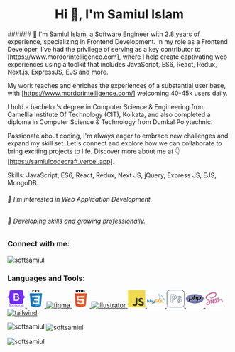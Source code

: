 <!---
######  👋 I'm Samiul Islam, a Software Engineer with 2.8 years of experience, specializing in Frontend Development. In my role as a Frontend Developer, I've had the privilege of serving as a key contributor to [https://www.mordorintelligence.com], where I help create captivating web experiences using a toolkit that includes JavaScript, ES6, React, Redux, Next.js, ExpressJS, EJS and more.

My work reaches and enriches the experiences of a substantial user base, with [https://www.mordorintelligence.com/] welcoming 40-45k users daily.

I hold a bachelor's degree in Computer Science & Engineering from Camellia Institute Of Technology (CIT), Kolkata, and also completed a diploma in Computer Science & Technology from Dumkal Polytechnic.

Passionate about coding, I'm always eager to embrace new challenges and expand my skill set. Let's connect and explore how we can collaborate to bring exciting projects to life. Discover more about me at 👇 [https://samiulcodecraft.vercel.app].

Skills: JavaScript, ES6, React, Redux, Next JS, jQuery, Express JS, EJS, MongoDB.

###### 👀 I’m interested in Web Application Development.
###### 🌱 Developing skills and growing professionally.

## Get in touch:
- linkedIn: https://www.linkedin.com/in/softsamiul
- Email: softsamiul@gmail.com


💞️ I’m looking to collaborate on ...
📫 How to reach me ...
softsamiul/softsamiul is a ✨ special ✨ repository because its `README.md` (this file) appears on your GitHub profile.
You can click the Preview link to take a look at your changes.
--->


<h1 align="center">Hi 👋, I'm Samiul Islam</h1>
###### 👋 I'm Samiul Islam, a Software Engineer with 2.8 years of experience, specializing in Frontend Development. In my role as a Frontend Developer, I've had the privilege of serving as a key contributor to [https://www.mordorintelligence.com], where I help create captivating web experiences using a toolkit that includes JavaScript, ES6, React, Redux, Next.js, ExpressJS, EJS and more.

My work reaches and enriches the experiences of a substantial user base, with [https://www.mordorintelligence.com/] welcoming 40-45k users daily.

I hold a bachelor's degree in Computer Science & Engineering from Camellia Institute Of Technology (CIT), Kolkata, and also completed a diploma in Computer Science & Technology from Dumkal Polytechnic.

Passionate about coding, I'm always eager to embrace new challenges and expand my skill set. Let's connect and explore how we can collaborate to bring exciting projects to life. Discover more about me at 👇 [https://samiulcodecraft.vercel.app].

Skills: JavaScript, ES6, React, Redux, Next JS, jQuery, Express JS, EJS, MongoDB.


###### 👀 I’m interested in Web Application Development.
###### 🌱 Developing skills and growing professionally.


<h3 align="left">Connect with me:</h3>
<p align="left">
<a href="https://linkedin.com/in/softsamiul" target="blank"><img align="center" src="https://raw.githubusercontent.com/rahuldkjain/github-profile-readme-generator/master/src/images/icons/Social/linked-in-alt.svg" alt="softsamiul" height="30" width="40" /></a>
</p>

<h3 align="left">Languages and Tools:</h3>
<p align="left"> <a href="https://getbootstrap.com" target="_blank"> <img src="https://raw.githubusercontent.com/devicons/devicon/master/icons/bootstrap/bootstrap-plain-wordmark.svg" alt="bootstrap" width="40" height="40"/> </a> <a href="https://www.w3schools.com/css/" target="_blank"> <img src="https://raw.githubusercontent.com/devicons/devicon/master/icons/css3/css3-original-wordmark.svg" alt="css3" width="40" height="40"/> </a> <a href="https://www.figma.com/" target="_blank"> <img src="https://www.vectorlogo.zone/logos/figma/figma-icon.svg" alt="figma" width="40" height="40"/> </a> <a href="https://www.w3.org/html/" target="_blank"> <img src="https://raw.githubusercontent.com/devicons/devicon/master/icons/html5/html5-original-wordmark.svg" alt="html5" width="40" height="40"/> </a> <a href="https://www.adobe.com/in/products/illustrator.html" target="_blank"> <img src="https://www.vectorlogo.zone/logos/adobe_illustrator/adobe_illustrator-icon.svg" alt="illustrator" width="40" height="40"/> </a> <a href="https://developer.mozilla.org/en-US/docs/Web/JavaScript" target="_blank"> <img src="https://raw.githubusercontent.com/devicons/devicon/master/icons/javascript/javascript-original.svg" alt="javascript" width="40" height="40"/> </a> <a href="https://www.mysql.com/" target="_blank"> <img src="https://raw.githubusercontent.com/devicons/devicon/master/icons/mysql/mysql-original-wordmark.svg" alt="mysql" width="40" height="40"/> </a> <a href="https://www.photoshop.com/en" target="_blank"> <img src="https://raw.githubusercontent.com/devicons/devicon/master/icons/photoshop/photoshop-line.svg" alt="photoshop" width="40" height="40"/> </a> <a href="https://www.php.net" target="_blank"> <img src="https://raw.githubusercontent.com/devicons/devicon/master/icons/php/php-original.svg" alt="php" width="40" height="40"/> </a> <a href="https://sass-lang.com" target="_blank"> <img src="https://raw.githubusercontent.com/devicons/devicon/master/icons/sass/sass-original.svg" alt="sass" width="40" height="40"/> </a> <a href="https://tailwindcss.com/" target="_blank"> <img src="https://www.vectorlogo.zone/logos/tailwindcss/tailwindcss-icon.svg" alt="tailwind" width="40" height="40"/> </a> </p>

<p><img align="left" src="https://github-readme-stats.vercel.app/api/top-langs?username=softsamiul&show_icons=true&locale=en&layout=compact" alt="softsamiul" /></p>

<p>&nbsp;<img align="center" src="https://github-readme-stats.vercel.app/api?username=softsamiul&show_icons=true&locale=en" alt="softsamiul" /></p>

<p><img align="center" src="https://github-readme-streak-stats.herokuapp.com/?user=softsamiul&" alt="softsamiul" /></p>  

